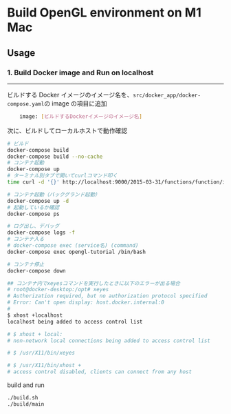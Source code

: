 # Build OpenGL environment on M1 Mac

## Usage

### 1. Build Docker image and Run on localhost

---

ビルドする Docker イメージのイメージ名を、`src/docker_app/docker-compose.yaml`の image の項目に追加

```bash
    image: [ビルドするDockerイメージのイメージ名]
```

次に、ビルドしてローカルホストで動作確認

```bash
# ビルド
docker-compose build
docker-compose build --no-cache
# コンテナ起動
docker-compose up
# ターミナル別タブで開いてcurlコマンド叩く
time curl -d '{}' http://localhost:9000/2015-03-31/functions/function/invocations

# コンテナ起動（バックグランド起動）
docker-compose up -d
# 起動しているか確認
docker-compose ps

# ログ出し、デバッグ
docker-compose logs -f
# コンテナ入る
# docker-compose exec (service名) (command)
docker-compose exec opengl-tutorial /bin/bash

# コンテナ停止
docker-compose down
```

```bash
## コンテナ内でxeyesコマンドを実行したときに以下のエラーが出る場合
# root@docker-desktop:/opt# xeyes
# Authorization required, but no authorization protocol specified
# Error: Can't open display: host.docker.internal:0
# 
$ xhost +localhost
localhost being added to access control list

# $ xhost + local:
# non-network local connections being added to access control list

# $ /usr/X11/bin/xeyes

# $ /usr/X11/bin/xhost +           
# access control disabled, clients can connect from any host
```

build and run
```bash
./build.sh
./build/main
```
